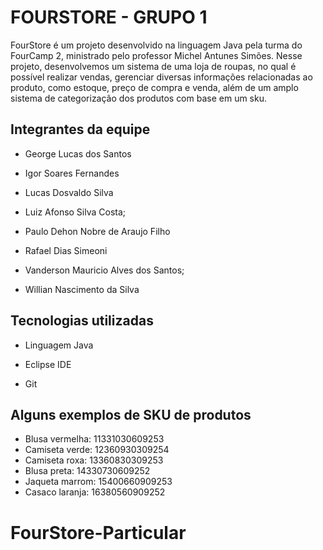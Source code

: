 
# FOURSTORE - GRUPO 1

FourStore é um projeto desenvolvido na linguagem Java pela turma do FourCamp 2, ministrado pelo professor Michel Antunes Simões. Nesse projeto, desenvolvemos um sistema de uma loja de roupas, no qual é possível realizar vendas, gerenciar diversas informações relacionadas ao produto, como estoque, preço de compra e venda, além de um amplo sistema de categorização dos produtos com base em um sku.


## Integrantes da equipe

- George Lucas dos Santos

- Igor Soares Fernandes

- Lucas Dosvaldo Silva

- Luiz Afonso Silva Costa;

- Paulo Dehon Nobre de Araujo Filho

- Rafael Dias Simeoni

- Vanderson Mauricio Alves dos Santos;

- Willian Nascimento da Silva

## Tecnologias utilizadas

- Linguagem Java

- Eclipse IDE

- Git

## Alguns exemplos de SKU de produtos

- Blusa vermelha: 11331030609253
- Camiseta verde: 12360930309254
- Camiseta roxa: 13360830309253
- Blusa preta: 14330730609252
- Jaqueta marrom: 15400660909253
- Casaco laranja:  16380560909252
# FourStore-Particular
